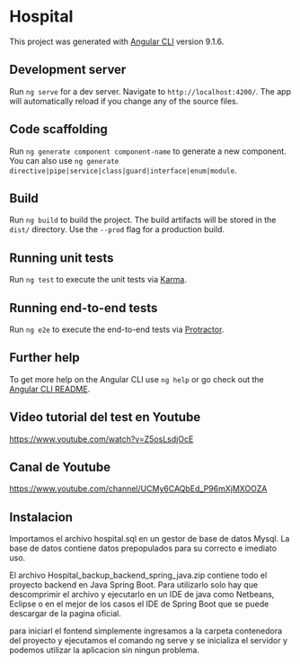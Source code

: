 # Hospital

This project was generated with [Angular CLI](https://github.com/angular/angular-cli) version 9.1.6.

## Development server

Run `ng serve` for a dev server. Navigate to `http://localhost:4200/`. The app will automatically reload if you change any of the source files.

## Code scaffolding

Run `ng generate component component-name` to generate a new component. You can also use `ng generate directive|pipe|service|class|guard|interface|enum|module`.

## Build

Run `ng build` to build the project. The build artifacts will be stored in the `dist/` directory. Use the `--prod` flag for a production build.

## Running unit tests

Run `ng test` to execute the unit tests via [Karma](https://karma-runner.github.io).

## Running end-to-end tests

Run `ng e2e` to execute the end-to-end tests via [Protractor](http://www.protractortest.org/).

## Further help

To get more help on the Angular CLI use `ng help` or go check out the [Angular CLI README](https://github.com/angular/angular-cli/blob/master/README.md).


## Video tutorial del test en Youtube
https://www.youtube.com/watch?v=Z5osLsdjOcE

## Canal de Youtube
https://www.youtube.com/channel/UCMy6CAQbEd_P96mXjMXOOZA

## Instalacion

Importamos el archivo hospital.sql en un gestor de base de datos Mysql. La base de datos contiene datos prepopulados para su correcto e imediato uso.

El archivo Hospital_backup_backend_spring_java.zip contiene todo el proyecto backend en Java Spring Boot. Para utilizarlo solo hay que descomprimir el archivo y ejecutarlo en un IDE de java como Netbeans, Eclipse o en el mejor de los casos el IDE de Spring Boot que se puede descargar de la pagina oficial.

para iniciarl el fontend simplemente ingresamos a la carpeta contenedora del proyecto y ejecutamos el comando ng serve y se inicializa el servidor y podemos utilizar la aplicacion sin ningun problema.
